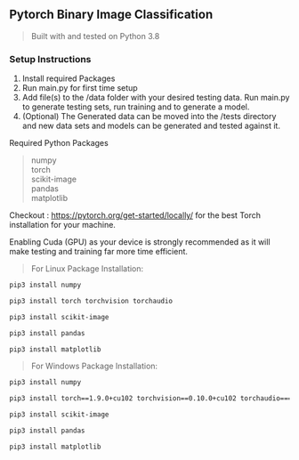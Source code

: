 ## Pytorch Binary Image Classification
>Built with and tested on Python 3.8 


<h3> Setup Instructions </h3>

1) Install required Packages
2) Run main.py for first time setup
3) Add file(s) to the /data folder with your desired testing data. Run main.py to generate testing sets, run training and to generate a model.
4) (Optional) The Generated data can be moved into the /tests directory and new data sets and models can be generated and tested against it. 

Required Python Packages


>numpy<br>
torch<br>
scikit-image <br>
pandas<br>
matplotlib

Checkout :
https://pytorch.org/get-started/locally/ for the best Torch installation for your machine.

Enabling Cuda (GPU) as your device is strongly recommended as it will make testing and training far more time efficient. 




>For Linux Package Installation: 
```bash
pip3 install numpy

pip3 install torch torchvision torchaudio

pip3 install scikit-image

pip3 install pandas

pip3 install matplotlib
```
>For Windows Package Installation:
```bash
pip3 install numpy

pip3 install torch==1.9.0+cu102 torchvision==0.10.0+cu102 torchaudio===0.9.0 -f https://download.pytorch.org/whl/torch_stable.html

pip3 install scikit-image

pip3 install pandas

pip3 install matplotlib
```